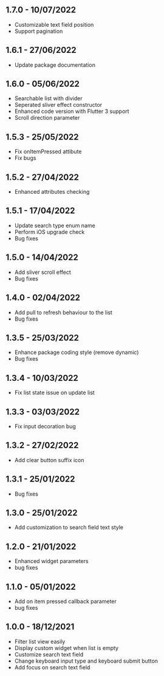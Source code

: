 ## 1.7.0 - 10/07/2022

- Customizable text field position
- Support pagination

## 1.6.1 - 27/06/2022

- Update package documentation
## 1.6.0 - 05/06/2022

- Searchable list with divider
- Seperated sliver effect constructor
- Enhanced code version with Flutter 3 support
- Scroll direction parameter

## 1.5.3 - 25/05/2022

- Fix onItemPressed attibute
- Fix bugs

## 1.5.2 - 27/04/2022

- Enhanced attributes checking

## 1.5.1 - 17/04/2022

- Update search type enum name
- Perform iOS upgrade check
- Bug fixes

## 1.5.0 - 14/04/2022

- Add sliver scroll effect
- Bug fixes

## 1.4.0 - 02/04/2022

- Add pull to refresh behaviour to the list
- Bug fixes

## 1.3.5 - 25/03/2022

- Enhance package coding style (remove dynamic)
- Bug fixes

## 1.3.4 - 10/03/2022

- Fix list state issue on update list

## 1.3.3 - 03/03/2022

- Fix input decoration bug

## 1.3.2 - 27/02/2022

- Add clear button suffix icon

## 1.3.1 - 25/01/2022

- Bug fixes

## 1.3.0 - 25/01/2022

- Add customization to search field text style

## 1.2.0 - 21/01/2022

- Enhanced widget parameters
- bug fixes

## 1.1.0 - 05/01/2022

- Add on item pressed callback parameter
- bug fixes

## 1.0.0 - 18/12/2021

- Filter list view easily
- Display custom widget when list is empty
- Customize search text field
- Change keyboard input type and keyboard submit button
- Add focus on search text field

